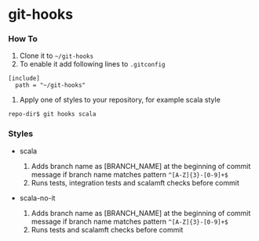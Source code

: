 # git-hooks

### How To
1. Clone it to `~/git-hooks`
1. To enable it add following lines to `.gitconfig`
```
[include]
  path = "~/git-hooks"
```
1. Apply one of styles to your repository, for example scala style
```
repo-dir$ git hooks scala
```

### Styles

* scala
  1. Adds branch name as [BRANCH_NAME] at the beginning of commit message if branch name matches pattern `^[A-Z]{3}-[0-9]+$`
  1. Runs tests, integration tests and scalamft checks before commit


* scala-no-it
  1. Adds branch name as [BRANCH_NAME] at the beginning of commit message if branch name matches pattern `^[A-Z]{3}-[0-9]+$`
  1. Runs tests and scalamft checks before commit
